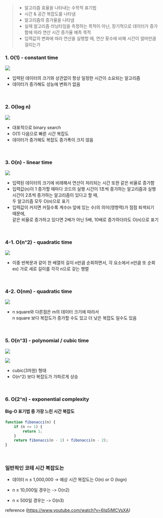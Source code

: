 > - 알고리즘 효율을 나타내는 수학적 표기법 
> - 시간 & 공간 복잡도를 나타냄
> - 알고리즘의 증가율을 나타냄 
> - 실제 알고리즘 러닝타임을 측정하는 목적이 아닌, 장기적으로 데이터가 증가함에 따라 연산 시간 증가율 예측 목적
> - 입력값의 변화에 따라 연산을 실행할 때, 연산 횟수에 비해 시간이 얼마만큼 걸리는가

### 1. O(1) - constant time

![](https://images.velog.io/images/taeyeong8/post/7ee24673-4e97-4673-a189-44f12728e79d/%E1%84%89%E1%85%B3%E1%84%8F%E1%85%B3%E1%84%85%E1%85%B5%E1%86%AB%E1%84%89%E1%85%A3%E1%86%BA%202021-11-23%2023.34.15.png)

- 입력된 데이터의 크기와 상관없이 항상 일정한 시간이 소요되는 알고리즘
- 데이터가 증가해도 성능에 변화가 없음

<br>

### 2. O(log n)

![](https://images.velog.io/images/taeyeong8/post/1aeab248-7727-4ba6-863e-9799346adf06/%E1%84%89%E1%85%B3%E1%84%8F%E1%85%B3%E1%84%85%E1%85%B5%E1%86%AB%E1%84%89%E1%85%A3%E1%86%BA%202021-11-24%2000.45.24.png)

- 대표적으로 binary search
- O(1) 다음으로 빠른 시간 복잡도
- 데이터가 증가해도 복잡도 증가폭이 크지 않음

<br>

### 3. O(n) - linear time

![](https://images.velog.io/images/taeyeong8/post/15b33348-f079-487f-97ec-6499cec3a102/%E1%84%89%E1%85%B3%E1%84%8F%E1%85%B3%E1%84%85%E1%85%B5%E1%86%AB%E1%84%89%E1%85%A3%E1%86%BA%202021-11-23%2023.36.16.png)

- 입력된 데이터의 크기에 비례해서 연산이 처리되는 시간 또한 같은 비율로 증가함
- 입력값(n)이 1 증가할 때마다 코드의 실행 시간이 1초씩 증가하는 알고리즘과 실행시간이 2초씩 증가하는 알고리즘이 있다고 할 때, <br>
두 알고리즘 모두 O(n)으로 표기
- 입력값이 커지면 커질수록 계수(n 앞에 있는 수)의 의미(영향력)가 점점 퇴색되기 때문에, <br>
같은 비율로 증가하고 있다면 2배가 아닌 5배, 10배로 증가하더라도 O(n)으로 표기

<br>

### 4-1. O(n^2) - quadratic time

![](https://images.velog.io/images/taeyeong8/post/822742af-ea2c-4e2d-9326-ee0c5e1721a0/%E1%84%89%E1%85%B3%E1%84%8F%E1%85%B3%E1%84%85%E1%85%B5%E1%86%AB%E1%84%89%E1%85%A3%E1%86%BA%202021-11-23%2023.47.43.png)

- 이중 반복문과 같이 한 배열의 길이 n만큼 순회하면서, 각 요소에서 n만큼 또 순회<br> ex) 가로 세로 길이를 각각 n으로 갖는 행렬

<br>

### 4-2. O(nm) - quadratic time

![](https://images.velog.io/images/taeyeong8/post/2431c259-042d-4411-9888-678287e7e6c6/%E1%84%89%E1%85%B3%E1%84%8F%E1%85%B3%E1%84%85%E1%85%B5%E1%86%AB%E1%84%89%E1%85%A3%E1%86%BA%202021-11-23%2023.47.43.png)

- n square와 다른점은 m의 데이터 크기에 따라서 </br> n square 보다 복잡도가 증가할 수도 있고 더 낮은 복잡도 일수도 있음

<br>

### 5. O(n^3) - polynomial / cubic time 

![](https://images.velog.io/images/taeyeong8/post/8fcd2420-34bb-40a6-b09b-2ea895beed2e/%E1%84%89%E1%85%B3%E1%84%8F%E1%85%B3%E1%84%85%E1%85%B5%E1%86%AB%E1%84%89%E1%85%A3%E1%86%BA%202021-11-23%2023.59.02.png)

![](https://images.velog.io/images/taeyeong8/post/a259dfc2-cc51-4b52-b79c-fd43e5b68d11/%E1%84%89%E1%85%B3%E1%84%8F%E1%85%B3%E1%84%85%E1%85%B5%E1%86%AB%E1%84%89%E1%85%A3%E1%86%BA%202021-11-24%2000.38.32.png)

- cubic(3차원) 형태
- O(n^2) 보다 복잡도가 가파르게 상승

<br>

### 6. O(2^n) - exponential complexity
####  Big-O 표기법 중 가장 느린 시간 복잡도

```js
function fibonacci(n) {
	if (n <= 1) {
		return 1;
	}
	return fibonacci(n - 1) + fibonacci(n - 2);
}
```

<br>

### 일반적인 코테 시간 복잡도는

- 데이터 n ≤ 1,000,000 -> 예상 시간 복잡도는 O(n) or O (logn)

- n ≤ 10,000일 경우는 -> O(n2)

- n ≤ 500일 경우는 -> O(n3)

  
reference
(https://www.youtube.com/watch?v=6Iq5iMCVsXA)

